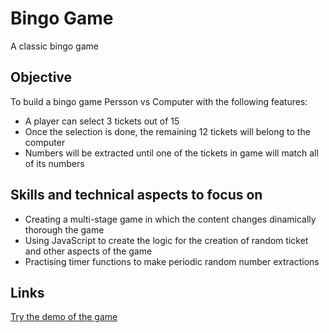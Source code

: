 # Bingo Game

A classic bingo game

## Objective

To build a bingo game Persson vs Computer with the following features:

* A player can select 3 tickets out of 15
* Once the selection is done, the remaining 12 tickets will belong to the computer
* Numbers will be extracted until one of the tickets in game will match all of its numbers

## Skills and technical aspects to focus on

* Creating a multi-stage game in which the content changes dinamically thorough the game
* Using JavaScript to create the logic for the creation of random ticket and other aspects of the game
* Practising timer functions to make periodic random number extractions

## Links

[Try the demo of the game](https://www.theodhorshyti.com/bingo.html)
